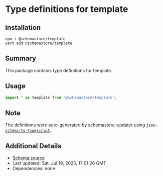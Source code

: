 # Type definitions for template

## Installation

```
npm i @schemastore/template
yarn add @schemastore/template
```

## Summary

This package contains type definitions for template.

## Usage

```ts
import * as template from '@schemastore/template';
```

## Note

The definitions were auto-generated by [schemastore-updater](https://github.com/ffflorian/schemastore-updater) using [`json-schema-to-typescript`](https://www.npmjs.com/package/json-schema-to-typescript).

## Additional Details

* [Schema source](https://github.com/SchemaStore/schemastore/tree/master/src/schemas/json/template)
* Last updated: Sat, Jul 19, 2025, 17:01:26 GMT
* Dependencies: none
